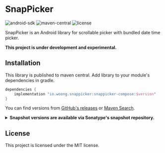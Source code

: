 # SnapPicker

![android-sdk](https://img.shields.io/badge/android-21+-brightgreen?logo=android)
![maven-central](https://img.shields.io/maven-central/v/io.woong.snappicker/snappicker-compose)
![license](https://img.shields.io/badge/license-MIT-blue)

SnapPicker is an Android library for scrollable picker with bundled date time picker.

**This project is under development and experimental.**

## Installation

This library is published to maven central.
Add library to your module's dependencies in gradle.

```groovy
dependencies {
    implementation "io.woong.snappicker:snappicker-compose:$version"
}
```

You can find versions from [GitHub's releases](https://github.com/cheonjaewoong/snappicker/releases)
or [Maven Search](https://search.maven.org/search?q=io.woong.snappicker).

<details>
    <summary><b>Snapshot versions are available via Sonatype's snapshot repository.</b></summary>

### Add snapshot repository to your project

```groovy
repositories {
    maven { url 'https://s01.oss.sonatype.org/content/repositories/snapshots/' }
}
```

### Add library to your module

```groovy
dependencies {
    implementation "io.woong.snappicker:snappicker-compose:$version-SNAPSHOT"
}
```

You can find snapshot versions from [Sonatype's snapshot repository](https://s01.oss.sonatype.org/content/repositories/snapshots/io/woong/snappicker/).

</details>

## License

This project is licensed under the MIT license.
